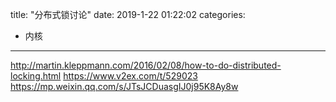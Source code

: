 title: "分布式锁讨论"
date: 2019-1-22 01:22:02
categories:
- 内核
---

<http://martin.kleppmann.com/2016/02/08/how-to-do-distributed-locking.html>
<https://www.v2ex.com/t/529023>
<https://mp.weixin.qq.com/s/JTsJCDuasgIJ0j95K8Ay8w>
